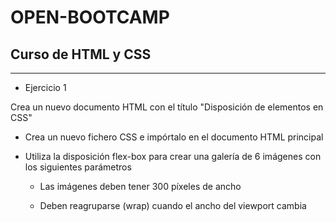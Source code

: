 # OPEN-BOOTCAMP

## Curso de HTML y CSS
***

- Ejercicio 1


Crea un nuevo documento HTML con el título "Disposición de elementos en CSS"

* Crea un nuevo fichero CSS e impórtalo en el documento HTML principal

* Utiliza la disposición flex-box para crear una galería de 6 imágenes con los siguientes parámetros

    - Las imágenes deben tener 300 píxeles de ancho

    - Deben reagruparse (wrap) cuando el ancho del viewport cambia